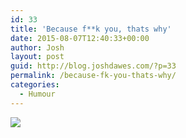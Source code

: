 ```yaml
---
id: 33
title: 'Because f**k you, thats why'
date: 2015-08-07T12:40:33+00:00
author: Josh
layout: post
guid: http://blog.joshdawes.com/?p=33
permalink: /because-fk-you-thats-why/
categories:
  - Humour
---
```

![](https://blog.joshdawes.com/wp-content/uploads/2015/08/IMG_3674.jpg)
